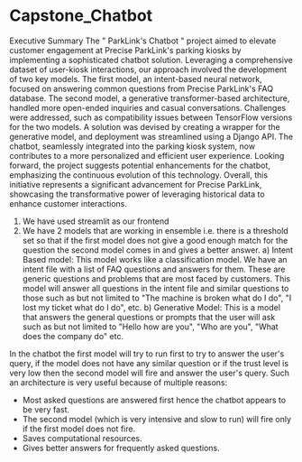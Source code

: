 # Capstone_Chatbot
Executive Summary
The " ParkLink's Chatbot " project aimed to elevate customer engagement at Precise ParkLink's parking kiosks by implementing a sophisticated chatbot solution. Leveraging a comprehensive dataset of user-kiosk interactions, our approach involved the development of two key models.
The first model, an intent-based neural network, focused on answering common questions from Precise ParkLink's FAQ database. The second model, a generative transformer-based architecture, handled more open-ended inquiries and casual conversations.
Challenges were addressed, such as compatibility issues between TensorFlow versions for the two models. A solution was devised by creating a wrapper for the generative model, and deployment was streamlined using a Django API. The chatbot, seamlessly integrated into the parking kiosk system, now contributes to a more personalized and efficient user experience.
Looking forward, the project suggests potential enhancements for the chatbot, emphasizing the continuous evolution of this technology. Overall, this initiative represents a significant advancement for Precise ParkLink, showcasing the transformative power of leveraging historical data to enhance customer interactions.

1) We have used streamlit as our frontend
2) We have 2 models that are working in ensemble i.e. there is a threshold set so that if the first model does not give a good enough match for the question the second model comes in and gives a better answer.
   a) Intent Based model: This model works like a classification model. We have an intent file with a list of FAQ questions and answers for them. These are generic questions and problems that are most faced by customers. This model will answer all questions in the intent file and similar questions to those such as but not limited to "The machine is broken what do I do", "I lost my ticket what do I do", etc.
   b) Generative Model: This is a model that answers the general questions or prompts that the user will ask such as but not limited to "Hello how are you", "Who are you", "What does the company do" etc.

In the chatbot the first model will try to run first to try to answer the user's query, if the model does not have any similar question or if the trust level is very low then the second model will fire and answer the user's query.
Such an architecture is very useful because of multiple reasons:
  - Most asked questions are answered first hence the chatbot appears to be very fast.
  - The second model (which is very intensive and slow to run) will fire only if the first model does not fire.
  - Saves computational resources.
  - Gives better answers for frequently asked questions.
